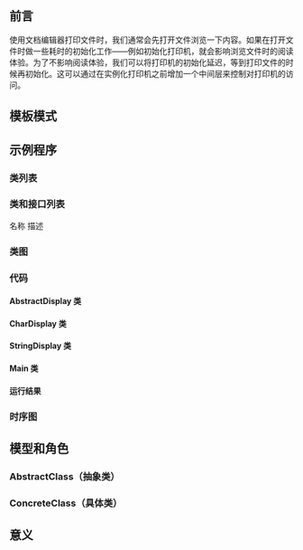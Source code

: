 ## 前言
使用文档编辑器打印文件时，我们通常会先打开文件浏览一下内容。如果在打开文件时做一些耗时的初始化工作——例如初始化打印机，就会影响浏览文件时的阅读体验。为了不影响阅读体验，我们可以将打印机的初始化延迟，等到打印文件的时候再初始化。这可以通过在实例化打印机之前增加一个中间层来控制对打印机的访问。

## 模板模式
## 示例程序
### 类列表
### 类和接口列表
名称            描述

### 类图
### 代码
#### AbstractDisplay 类
#### CharDisplay 类
#### StringDisplay 类
#### Main 类
#### 运行结果
### 时序图
## 模型和角色
### AbstractClass（抽象类）
### ConcreteClass（具体类）
## 意义